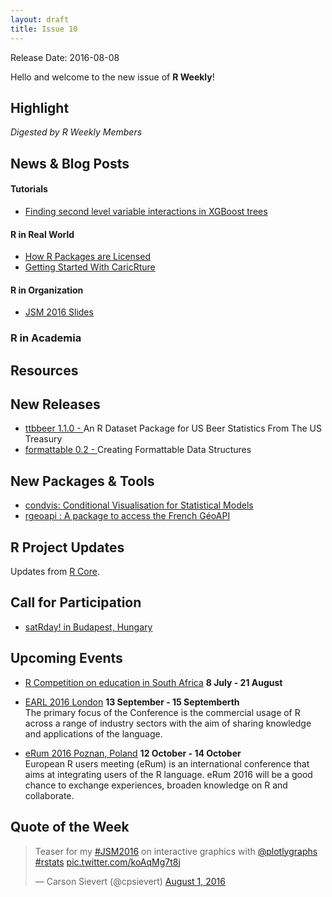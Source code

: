```yaml
---
layout: draft
title: Issue 10
---
```


Release Date: 2016-08-08

Hello and welcome to the new issue of **R Weekly**!

## Highlight

*Digested by R Weekly Members*



## News & Blog Posts

#### Tutorials

- [Finding second level variable interactions in XGBoost trees](http://projects.rajivshah.com/blog/2016/08/01/xgbfi/)  




#### R in Real World

- [How R Packages are Licensed](http://seankross.com/2016/08/02/How-R-Packages-are-Licensed.html)
- [Getting Started With CaricRture](https://rpubs.com/chrisbrunsdon/94923)

#### R in Organization

- [JSM 2016 Slides](https://github.com/kbroman/JSM2016slides)


### R in Academia




## Resources


## New Releases

- [ttbbeer 1.1.0 - ](https://cran.r-project.org/web/packages/ttbbeer/index.html) An R Dataset Package for US Beer Statistics From The US Treasury
- [formattable 0.2 - ](https://renkun.me/formattable/) Creating Formattable Data Structures

## New Packages & Tools

- [condvis: Conditional Visualisation for Statistical Models](https://github.com/markajoc/condvis)
- [rgeoapi : A package to access the French GéoAPI](https://github.com/ColinFay/rgeoapi)

## R Project Updates

Updates from [R Core](http://developer.r-project.org/blosxom.cgi/R-devel/NEWS).



## Call for Participation

+ [satRday! in Budapest, Hungary](http://budapest.satrdays.org/#cfp)

## Upcoming Events


+ [R Competition on education in South Africa](http://www.r-bloggers.com/r-competition-on-education-in-south-africa-july-and-august-2016/) **8 July - 21 August** 

+ [EARL 2016 London](https://earlconf.com/)  **13 September - 15 Septemberth** <br>
The primary focus of the Conference is the commercial usage of R across a range of industry sectors with the aim of sharing knowledge and applications of the language.<br /> 

+ [eRum 2016 Poznan, Poland](http://erum.ue.poznan.pl/)  **12 October - 14 October** <br>
European R users meeting (eRum) is an international conference that aims at integrating users of the R language. eRum 2016 will be a good chance to exchange experiences, broaden knowledge on R and collaborate. <br /> 

## Quote of the Week

<blockquote class="twitter-tweet" data-lang="en"><p lang="en" dir="ltr">Teaser for my <a href="https://twitter.com/hashtag/JSM2016?src=hash">#JSM2016</a> on interactive graphics with <a href="https://twitter.com/plotlygraphs">@plotlygraphs</a> <a href="https://twitter.com/hashtag/rstats?src=hash">#rstats</a> <a href="https://t.co/koAqMg7t8j">pic.twitter.com/koAqMg7t8j</a></p>&mdash; Carson Sievert (@cpsievert) <a href="https://twitter.com/cpsievert/status/760153512621637632">August 1, 2016</a></blockquote>
<script async src="//platform.twitter.com/widgets.js" charset="utf-8"></script>

<p><small id="page_view">&nbsp;</small></p>
